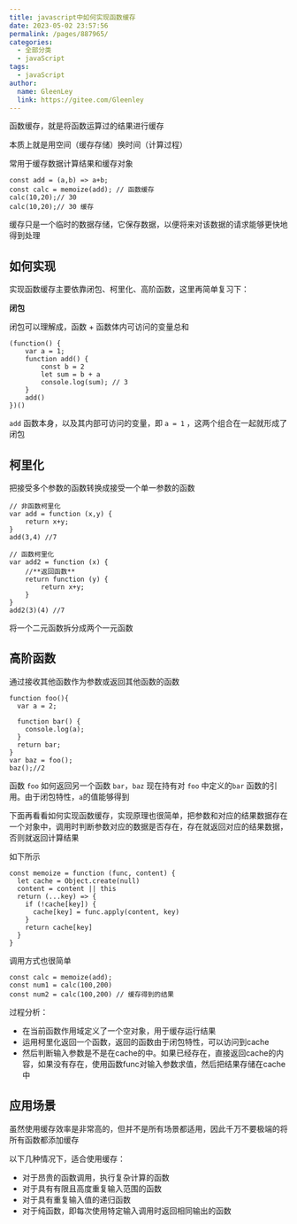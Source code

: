 ```yaml
---
title: javascript中如何实现函数缓存
date: 2023-05-02 23:57:56
permalink: /pages/887965/
categories: 
  - 全部分类
  - javaScript
tags: 
  - javaScript
author: 
  name: GleenLey
  link: https://gitee.com/Gleenley
---
```


函数缓存，就是将函数运算过的结果进行缓存

本质上就是用空间（缓存存储）换时间（计算过程）

常用于缓存数据计算结果和缓存对象

<!-- more -->

```
const add = (a,b) => a+b;
const calc = memoize(add); // 函数缓存
calc(10,20);// 30
calc(10,20);// 30 缓存
```
缓存只是一个临时的数据存储，它保存数据，以便将来对该数据的请求能够更快地得到处理

如何实现
------
实现函数缓存主要依靠闭包、柯里化、高阶函数，这里再简单复习下：

**闭包**

闭包可以理解成，函数 + 函数体内可访问的变量总和
```
(function() {
    var a = 1;
    function add() {
        const b = 2
        let sum = b + a
        console.log(sum); // 3
    }
    add()
})()
```

```add``` 函数本身，以及其内部可访问的变量，即 ```a = 1``` ，这两个组合在⼀起就形成了闭包

柯里化
-----

把接受多个参数的函数转换成接受一个单一参数的函数

```
// 非函数柯里化
var add = function (x,y) {
    return x+y;
}
add(3,4) //7

// 函数柯里化
var add2 = function (x) {
    //**返回函数**
    return function (y) {
        return x+y;
    }
}
add2(3)(4) //7
 ```

 将一个二元函数拆分成两个一元函数

高阶函数
-------

通过接收其他函数作为参数或返回其他函数的函数
```
function foo(){
  var a = 2;

  function bar() {
    console.log(a);
  }
  return bar;
}
var baz = foo();
baz();//2
```

函数 ```foo``` 如何返回另一个函数 ```bar```，```baz``` 现在持有对 ```foo``` 中定义的```bar``` 函数的引用。由于闭包特性，```a```的值能够得到

下面再看看如何实现函数缓存，实现原理也很简单，把参数和对应的结果数据存在一个对象中，调用时判断参数对应的数据是否存在，存在就返回对应的结果数据，否则就返回计算结果

如下所示
```
const memoize = function (func, content) {
  let cache = Object.create(null)
  content = content || this
  return (...key) => {
    if (!cache[key]) {
      cache[key] = func.apply(content, key)
    }
    return cache[key]
  }
}
```
调用方式也很简单
```
const calc = memoize(add);
const num1 = calc(100,200)
const num2 = calc(100,200) // 缓存得到的结果
```

过程分析：

+ 在当前函数作用域定义了一个空对象，用于缓存运行结果
+ 运用柯里化返回一个函数，返回的函数由于闭包特性，可以访问到cache
+ 然后判断输入参数是不是在cache的中。如果已经存在，直接返回cache的内容，如果没有存在，使用函数func对输入参数求值，然后把结果存储在cache中


应用场景
------
虽然使用缓存效率是非常高的，但并不是所有场景都适用，因此千万不要极端的将所有函数都添加缓存

以下几种情况下，适合使用缓存：

+ 对于昂贵的函数调用，执行复杂计算的函数
+ 对于具有有限且高度重复输入范围的函数
+ 对于具有重复输入值的递归函数
+ 对于纯函数，即每次使用特定输入调用时返回相同输出的函数